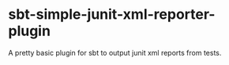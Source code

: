 sbt-simple-junit-xml-reporter-plugin
====================================

A pretty basic plugin for sbt to output junit xml reports from tests.